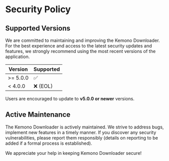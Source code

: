 # Security Policy

## Supported Versions

We are committed to maintaining and improving the Kemono Downloader. For the best experience and access to the latest security updates and features, we strongly recommend using the most recent versions of the application.

| Version | Supported          |
| ------- | ------------------ |
| >= 5.0.0| :white_check_mark: |
| < 4.0.0 | :x: (EOL)          |

Users are encouraged to update to **v5.0.0 or newer** versions.

## Active Maintenance

The Kemono Downloader is actively maintained. We strive to address bugs, implement new features in a timely manner. If you discover any security vulnerabilities, please report them responsibly (details on reporting to be added if a formal process is established).

We appreciate your help in keeping Kemono Downloader secure!